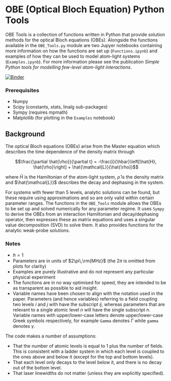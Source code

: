 # OBE (Optical Bloch Equation) Python Tools

OBE Tools is a collection of functions written in Python that provide solution methods for the optical Bloch equations (OBEs). Alongside the functions available in the `OBE_Tools.py` module are two Jupyer notebooks containing more information on how the functions are set up (`Functions.ipynb`) and examples of how they can be used to model atom-light systems (`Examples.ipynb`). For more information please see the publication _Simple Python tools for modelling few-level atom-light interactions_.

[![Binder](https://mybinder.org/badge_logo.svg)](https://mybinder.org/v2/gh/LucyDownes/OBE_Python_Tools/HEAD)

### Prerequisites
- Numpy
- Scipy (constants, stats, linalg sub-packages)
- Sympy (requires mpmath)
- Matplotlib (for plotting in the `Examples` notebook)

## Background

The optical Bloch equations (OBEs) arise from the Master equation which describes the time dependence of the density matrix through

$$\frac{\partial \hat{\rho}}{\partial t} = -\frac{i}{\hbar}\left[\hat{H}, \hat{\rho}\right] + \hat{\mathcal{L}}(\hat{\rho})$$

where $\hat{H}$ is the Hamiltonian of the atom-light system, $\hat{\rho}$ is the density matrix and $\hat{\mathcal{L}}$ describes the decay and dephasing in the system.

For systems with fewer than 5 levels, analytic solutions can be found, but these require using approximations and so are only valid within certain parameter ranges. The functions in the `OBE_Tools` module allows the OBEs to be set up and solved numerically for any parameter regime. It uses `Sympy` to derive the OBEs from an interaction Hamiltonian and decay/dephasing operator, then expresses these as matrix equations and uses a singular value decomposition (SVD) to solve them. It also provides functions for the analytic weak-probe solutions.

### Notes

- $\hbar = 1$
- Parameters are in units of $2\pi\,\rm{MHz}$ (the $2\pi$ is omitted from plots for clarity)
- Examples are purely illustrative and do not represent any particular physical experiment
- The functions are in no way optimised for speed, they are intended to be as transparent as possible to aid insight. 
- Variable names have been chosen to align with the notation used in the paper. Parameters (and hence variables) referring to a field coupling two levels $i$ and $j$ with have the subscript $ij$, whereas parameters that are relevant to a single atomic level $n$ will have the single subscript $n$. Variable names with upper/lower-case letters denote upper/lower-case Greek symbols respectively, for example `Gamma` denotes $\Gamma$ while `gamma` denotes $\gamma$.

The code makes a number of assumptions:
- That the number of atomic levels is equal to 1 plus the number of fields. This is consistent with a ladder system in which each level is coupled to the ones above and below it (except for the top and bottom levels).
- That each level only decays to the level below it, and there is no decay out of the bottom level. 
- That laser linewidths do not matter (unless they are explicitly specified).
